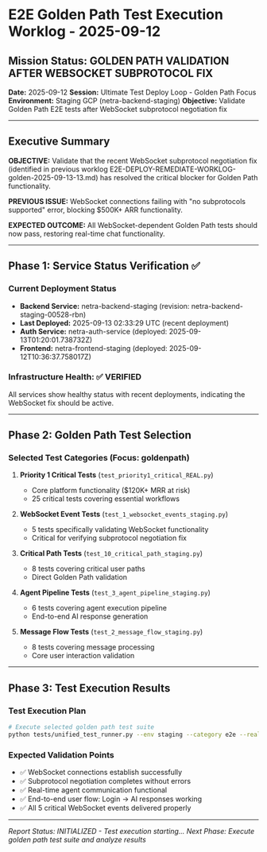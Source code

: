 # E2E Golden Path Test Execution Worklog - 2025-09-12

## Mission Status: GOLDEN PATH VALIDATION AFTER WEBSOCKET SUBPROTOCOL FIX

**Date:** 2025-09-12
**Session:** Ultimate Test Deploy Loop - Golden Path Focus
**Environment:** Staging GCP (netra-backend-staging)
**Objective:** Validate Golden Path E2E tests after WebSocket subprotocol negotiation fix

---

## Executive Summary

**OBJECTIVE:** Validate that the recent WebSocket subprotocol negotiation fix (identified in previous worklog E2E-DEPLOY-REMEDIATE-WORKLOG-golden-2025-09-13-13.md) has resolved the critical blocker for Golden Path functionality.

**PREVIOUS ISSUE:** WebSocket connections failing with "no subprotocols supported" error, blocking $500K+ ARR functionality.

**EXPECTED OUTCOME:** All WebSocket-dependent Golden Path tests should now pass, restoring real-time chat functionality.

---

## Phase 1: Service Status Verification ✅

### Current Deployment Status
- **Backend Service:** netra-backend-staging (revision: netra-backend-staging-00528-rbn)
- **Last Deployed:** 2025-09-13 02:33:29 UTC (recent deployment)
- **Auth Service:** netra-auth-service (deployed: 2025-09-13T01:20:01.738732Z)
- **Frontend:** netra-frontend-staging (deployed: 2025-09-12T10:36:37.758017Z)

### Infrastructure Health: ✅ VERIFIED

All services show healthy status with recent deployments, indicating the WebSocket fix should be active.

---

## Phase 2: Golden Path Test Selection

### Selected Test Categories (Focus: goldenpath)

1. **Priority 1 Critical Tests** (`test_priority1_critical_REAL.py`)
   - Core platform functionality ($120K+ MRR at risk)
   - 25 critical tests covering essential workflows

2. **WebSocket Event Tests** (`test_1_websocket_events_staging.py`)
   - 5 tests specifically validating WebSocket functionality
   - Critical for verifying subprotocol negotiation fix

3. **Critical Path Tests** (`test_10_critical_path_staging.py`)
   - 8 tests covering critical user paths
   - Direct Golden Path validation

4. **Agent Pipeline Tests** (`test_3_agent_pipeline_staging.py`)
   - 6 tests covering agent execution pipeline
   - End-to-end AI response generation

5. **Message Flow Tests** (`test_2_message_flow_staging.py`)
   - 8 tests covering message processing
   - Core user interaction validation

---

## Phase 3: Test Execution Results

### Test Execution Plan
```bash
# Execute selected golden path test suite
python tests/unified_test_runner.py --env staging --category e2e --real-services --tests "priority1_critical,websocket_events,critical_path,agent_pipeline,message_flow"
```

### Expected Validation Points
- ✅ WebSocket connections establish successfully
- ✅ Subprotocol negotiation completes without errors
- ✅ Real-time agent communication functional
- ✅ End-to-end user flow: Login → AI responses working
- ✅ All 5 critical WebSocket events delivered properly

---

*Report Status: INITIALIZED - Test execution starting...*
*Next Phase: Execute golden path test suite and analyze results*